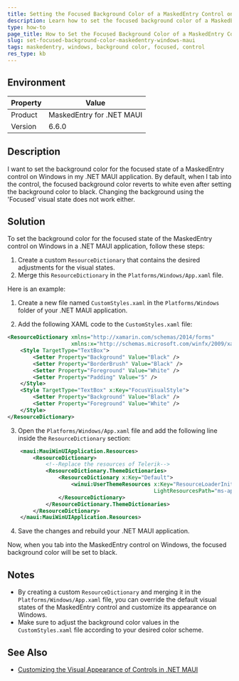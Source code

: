 ```yaml
---
title: Setting the Focused Background Color of a MaskedEntry Control on Windows
description: Learn how to set the focused background color of a MaskedEntry control on Windows in the MaskedEntry for .NET MAUI.
type: how-to
page_title: How to Set the Focused Background Color of a MaskedEntry Control on Windows | MaskedEntry for .NET MAUI
slug: set-focused-background-color-maskedentry-windows-maui
tags: maskedentry, windows, background color, focused, control
res_type: kb
---
```


## Environment

| Property | Value |
|----------|-------|
| Product | MaskedEntry for .NET MAUI |
| Version | 6.6.0 |

## Description

I want to set the background color for the focused state of a MaskedEntry control on Windows in my .NET MAUI application. By default, when I tab into the control, the focused background color reverts to white even after setting the background color to black. Changing the background using the 'Focused' visual state does not work either.

## Solution

To set the background color for the focused state of the MaskedEntry control on Windows in a .NET MAUI application, follow these steps:

1. Create a custom `ResourceDictionary` that contains the desired adjustments for the visual states.
2. Merge this `ResourceDictionary` in the `Platforms/Windows/App.xaml` file.

Here is an example:

1. Create a new file named `CustomStyles.xaml` in the `Platforms/Windows` folder of your .NET MAUI application.

2. Add the following XAML code to the `CustomStyles.xaml` file:

```xml
<ResourceDictionary xmlns="http://xamarin.com/schemas/2014/forms"
                    xmlns:x="http://schemas.microsoft.com/winfx/2009/xaml">
    <Style TargetType="TextBox">
        <Setter Property="Background" Value="Black" />
        <Setter Property="BorderBrush" Value="Black" />
        <Setter Property="Foreground" Value="White" />
        <Setter Property="Padding" Value="5" />
    </Style>
    <Style TargetType="TextBox" x:Key="FocusVisualStyle">
        <Setter Property="Background" Value="Black" />
        <Setter Property="Foreground" Value="White" />
    </Style>
</ResourceDictionary>
```

3. Open the `Platforms/Windows/App.xaml` file and add the following line inside the `ResourceDictionary` section:

```xml
    <maui:MauiWinUIApplication.Resources>
        <ResourceDictionary>
            <!--Replace the resources of Telerik-->
            <ResourceDictionary.ThemeDictionaries>
                <ResourceDictionary x:Key="Default">
                    <winui:UserThemeResources x:Key="ResourceLoaderInitializer"
                                              LightResourcesPath="ms-appx:///Platforms/Windows/CustomStyles.xaml"/>
                </ResourceDictionary>
            </ResourceDictionary.ThemeDictionaries>
        </ResourceDictionary>
    </maui:MauiWinUIApplication.Resources>
```

4. Save the changes and rebuild your .NET MAUI application.

Now, when you tab into the MaskedEntry control on Windows, the focused background color will be set to black.

## Notes

- By creating a custom `ResourceDictionary` and merging it in the `Platforms/Windows/App.xaml` file, you can override the default visual states of the MaskedEntry control and customize its appearance on Windows.
- Make sure to adjust the background color values in the `CustomStyles.xaml` file according to your desired color scheme.

## See Also

- [Customizing the Visual Appearance of Controls in .NET MAUI](https://docs.microsoft.com/en-us/dotnet/maui/user-interface/customize-controls/)
